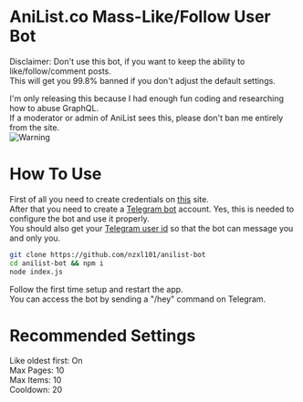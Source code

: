 # AniList.co Mass-Like/Follow User Bot
Disclaimer: Don't use this bot, if you want to keep the ability to like/follow/comment posts.  
This will get you 99.8% banned if you don't adjust the default settings.  

I'm only releasing this because I had enough fun coding and researching how to abuse GraphQL.  
If a moderator or admin of AniList sees this, please don't ban me entirely from the site.  
![Warning](https://i.imgur.com/zeaYyHs.png)

# How To Use
First of all you need to create credentials on [this](https://anilist.co/settings/developer) site.  
After that you need to create a [Telegram bot](https://sendpulse.com/knowledge-base/chatbot/create-telegram-chatbot) account. Yes, this is needed to configure the bot and use it properly.  
You should also get your [Telegram user id](https://www.youtube.com/watch?v=W8ifn3ATpdA) so that the bot can message you and only you.  
```bash
git clone https://github.com/nzxl101/anilist-bot
cd anilist-bot && npm i
node index.js
```
Follow the first time setup and restart the app.  
You can access the bot by sending a "/hey" command on Telegram.  

# Recommended Settings
Like oldest first: On  
Max Pages: 10  
Max Items: 10  
Cooldown: 20  